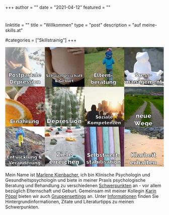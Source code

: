 +++
author = ""
date = "2021-04-12"
featured = ""
#
linktitle = ""
title = "Willkommen"
type = "post"
description = "auf meine-skills.at"

#categories = ["Skillstrainig"]
+++

<p align="center">
<a href ="/angebot/"><img  src="/img/Titelbild.webp" alt="regretting motherhood father parenthood geburtstrauma postpartaledepression natal ernährungspsychologie abnehmen rosesrevolution gewalt selbstwert skillstraining babyblues achtsamkeit darmhypnose reizdarm elternberatung psychologin beratungbehandlung psychologisch mentalload" width="600"></a>
</p>


Mein Name ist [Marlene Kienbacher](/contact), ich bin Klinische Psychologin und Gesundheitspsychologin und biete in meiner Praxis psychologische Beratung und Behandlung zu verschiedenen [Schwerpunkten](/angebot) an - vor allem bezüglich Elternschaft und Geburt. 
Gemeinsam mit meiner Kollegin [Karin Pöppl](/karinpoeppl) bieten wir auch [Gruppensettings](/gruppensetting) an. Unter [Informationen](/allgemeineinformationen) finden Sie Hintergrundinformationen, Zitate und Literaturtipps zu meinen Schwerpunkten.

